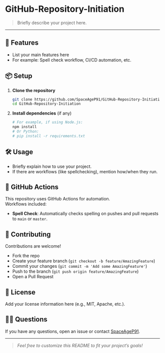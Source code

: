 # GitHub-Repository-Initiation

> Briefly describe your project here.

---

## 🚀 Features

- List your main features here
- For example: Spell check workflow, CI/CD automation, etc.

## 📦 Setup

1. **Clone the repository**
    ```sh
    git clone https://github.com/SpaceAgeP91/GitHub-Repository-Initiation.git
    cd GitHub-Repository-Initiation
    ```

2. **Install dependencies** (if any)
    ```sh
    # For example, if using Node.js:
    npm install
    # Or Python:
    # pip install -r requirements.txt
    ```

## 🛠 Usage

- Briefly explain how to use your project.
- If there are workflows (like spellchecking), mention how/when they run.

## 🤖 GitHub Actions

This repository uses GitHub Actions for automation.  
Workflows included:
- **Spell Check**: Automatically checks spelling on pushes and pull requests to `main` or `master`.

## 🤝 Contributing

Contributions are welcome!  
- Fork the repo
- Create your feature branch (`git checkout -b feature/AmazingFeature`)
- Commit your changes (`git commit -m 'Add some AmazingFeature'`)
- Push to the branch (`git push origin feature/AmazingFeature`)
- Open a Pull Request

## 📄 License

Add your license information here (e.g., MIT, Apache, etc.).

## 🙋‍♂️ Questions

If you have any questions, open an issue or contact [SpaceAgeP91](https://github.com/SpaceAgeP91).

---

> _Feel free to customize this README to fit your project’s goals!_

